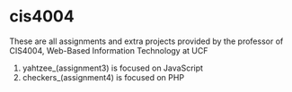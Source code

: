 # cis4004

These are all assignments and extra projects provided by the professor of CIS4004, Web-Based Information Technology at UCF
1. yahtzee_(assignment3) is focused on JavaScript
2. checkers_(assignment4) is focused on PHP
